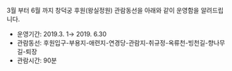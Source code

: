 3월 부터 6월 까지 창덕궁 후원(왕실정원) 관람동선을 아래와 같이 운영함을 알려드립니다.
- 운영기간: 2019.3. 1→ 2019. 6.30
- 관람동선: 후원입구-부용지-애련지-연경당-관람지-취규정-옥류천-빙천길-향나무길-퇴장
- 관람시간: 90분
